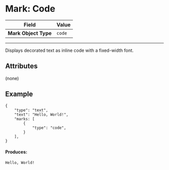 # Mark: Code

| Field                | Value  |
| -------------------- | ------ |
| **Mark Object Type** | `code` |

---

Displays decorated text as inline code with a fixed-width font.

## Attributes

(none)

## Example

```
{
    "type": "text",
    "text": "Hello, World!",
    "marks: [
        {
            "type": "code",
        }
    ],
}
```

#### Produces:

`Hello, World!`
